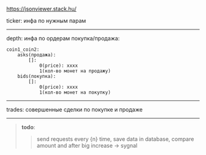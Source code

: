 https://jsonviewer.stack.hu/

ticker: инфа по нужным парам
___
depth: инфа по ордерам покупка/продажа:

    coin1_coin2:
        asks(продажа):
            []:
                0(price): xxxx 
                1(кол-во монет на продажу)
        bids(покупка):
            []:
                0(price): xxxx
                1(кол-во монет на покупку)

---
trades: совершенные сделки по покупке и продаже

---
>__todo__:
>>send requests every {n} time, save data in database, compare amount and after big increase -> sygnal